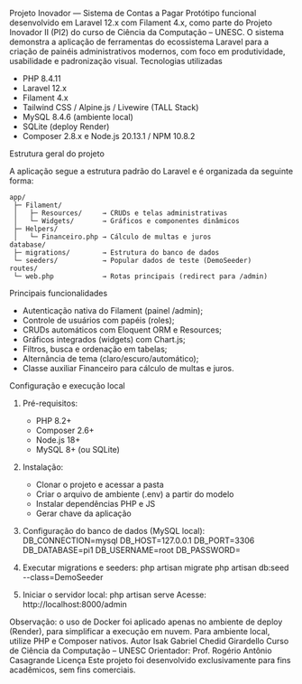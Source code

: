 Projeto Inovador — Sistema de Contas a Pagar
Protótipo funcional desenvolvido em Laravel 12.x com Filament 4.x, como parte do Projeto Inovador II (PI2) do curso de Ciência da Computação – UNESC. O sistema demonstra a aplicação de ferramentas do ecossistema Laravel para a criação de painéis administrativos modernos, com foco em produtividade, usabilidade e padronização visual.
Tecnologias utilizadas

- PHP 8.4.11
- Laravel 12.x
- Filament 4.x
- Tailwind CSS / Alpine.js / Livewire (TALL Stack)
- MySQL 8.4.6 (ambiente local)
- SQLite (deploy Render)
- Composer 2.8.x e Node.js 20.13.1 / NPM 10.8.2

Estrutura geral do projeto

A aplicação segue a estrutura padrão do Laravel e é organizada da seguinte forma:
```
app/
 ├─ Filament/
 │   ├─ Resources/     → CRUDs e telas administrativas
 │   └─ Widgets/       → Gráficos e componentes dinâmicos
 ├─ Helpers/
 │   └─ Financeiro.php → Cálculo de multas e juros
database/
 ├─ migrations/        → Estrutura do banco de dados
 └─ seeders/           → Popular dados de teste (DemoSeeder)
routes/
 └─ web.php            → Rotas principais (redirect para /admin)
```
Principais funcionalidades

- Autenticação nativa do Filament (painel /admin);
- Controle de usuários com papéis (roles);
- CRUDs automáticos com Eloquent ORM e Resources;
- Gráficos integrados (widgets) com Chart.js;
- Filtros, busca e ordenação em tabelas;
- Alternância de tema (claro/escuro/automático);
- Classe auxiliar Financeiro para cálculo de multas e juros.

Configuração e execução local

1. Pré-requisitos:
   - PHP 8.2+
   - Composer 2.6+
   - Node.js 18+
   - MySQL 8+ (ou SQLite)


2. Instalação:
   - Clonar o projeto e acessar a pasta
   - Criar o arquivo de ambiente (.env) a partir do modelo
   - Instalar dependências PHP e JS
   - Gerar chave da aplicação


3. Configuração do banco de dados (MySQL local):
   DB_CONNECTION=mysql
   DB_HOST=127.0.0.1
   DB_PORT=3306
   DB_DATABASE=pi1
   DB_USERNAME=root
   DB_PASSWORD=


4. Executar migrations e seeders:
   php artisan migrate
   php artisan db:seed --class=DemoSeeder


5. Iniciar o servidor local:
   php artisan serve
   Acesse: http://localhost:8000/admin

Observação: o uso de Docker foi aplicado apenas no ambiente de deploy (Render), para simplificar a execução em nuvem. Para ambiente local, utilize PHP e Composer nativos.
Autor
Isak Gabriel Chedid Girardello
Curso de Ciência da Computação – UNESC
Orientador: Prof. Rogério Antônio Casagrande
Licença
Este projeto foi desenvolvido exclusivamente para fins acadêmicos, sem fins comerciais.
